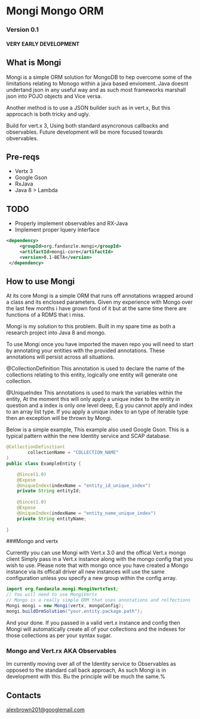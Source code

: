 # Mongi Mongo ORM
### Version 0.1
#### VERY EARLY DEVELOPMENT
## What is Mongi
Mongi is a simple ORM solution for MongoDB to hep overcome some of the limitations relating to Monogo within a java based envioment. Java doesnt undertand json in any useful way and as such most frameworks marshall json into POJO objects and Vice versa. 

Another method is to use a JSON builder such as in vert.x, But this approcach is both tricky and ugly.

Build for vert.x 3, Using both standard asyncronous callbacks and observables. Future development will be more focused towards obvervables.

## Pre-reqs

- Vertx 3
- Google Gson
- RxJava 
- Java 8 > Lambda

## TODO

- Properly implement observables and RX-Java
- Implement proper Iquery interface



```xml
<dependency>
     <groupId>org.fandanzle.mongi</groupId>
     <artifactId>mongi-core</artifactId>
     <version>0.1-BETA</version>
 </dependency>

```

## How to use Mongi

At its core Mongi is a simple ORM that runs off annotations wrapped around a class and its enclosed parameters. Given my experience with Mongo over the last few months i have grown fond of it but at the same time there are functions of a RDMS that i miss. 

Mongi is my solution to this problem. Built in my spare time as both a research project into Java 8 and mongo.

To use Mongi once you have imported the maven repo you will need to start by annotating your entities with the provided annotations. These annotations will persist across all situations.

@CollectionDefinition 
This annotation is used to declare the name of the collections relating to this entity, logically one entity will generate one collection.

@UniqueIndex
This annotations is used to mark the variables within the entity, At the moment this will only apply a unique index to the entity in question and a index is only one level deep, E.g you cannot apply and index to an array list type. If you apply a unique index to an type of iterable type then an exception will be thrown by Mongi.

Below is a simple example, This example also used Google Gson. This is a typical pattern within the new Identity service and SCAP database.


```Java
@CollectionDefinition(
        collectionName = "COLLECTION_NAME"
)
public class ExampleEntity {

    @Since(1.0)
    @Expose
    @UniqueIndex(indexName = "entity_id_unique_index")
    private String entityId;
    
    @Since(1.0)
    @Expose
    @UniqueIndex(indexName = "entity_name_unique_index")
    private String entityName;
    
}
```

###Mongo and vertx

Currently you can use Mongi with Vert.x 3.0 and the offical Vert.x mongo client
Simply pass in a Vert.x instance along with the mongo config that you wish to use. Please note that with mongo once you have created a Mongo instance via its officall driver all new instances will use the same configuration unless you specify a new group within the config array.

```Java
import org.fandanzle.mongi.MongiVertxTest;
// You will need to use MongiVertx
// Mongo is a really simple ORM that uses annotations and relfections
Mongi mongi = new Mongi(vertx, mongoConfig);
mongi.buildOrmSolution("your.entity.package.path");
```
And your done. If you passed in a valid vert.x instance and config then Mongi will automatically create all of your collections and the indexes for those collections as per your syntax sugar.

### Mongo and Vert.rx  AKA Observables

Im currently moving over all of the Identity service to Observables as opposed to the standard call back approach, As such Mongi is in development with this. Bu the principle will be much the same.%  

## Contacts
alexbrown201@googlemail.com
